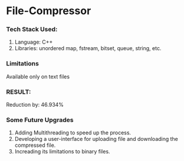 # File-Compressor
 
### Tech Stack Used:
1) Language: C++
2) Libraries: unordered map, fstream, bitset, queue, string, etc.

### Limitations
Available only on text files

### RESULT:
Reduction by: 46.934%

### Some Future Upgrades
1) Adding Multithreading to speed up the process.
2) Developing a user-interface for uploading file and downloading the compressed file.
3) Increading its limitations to binary files.
